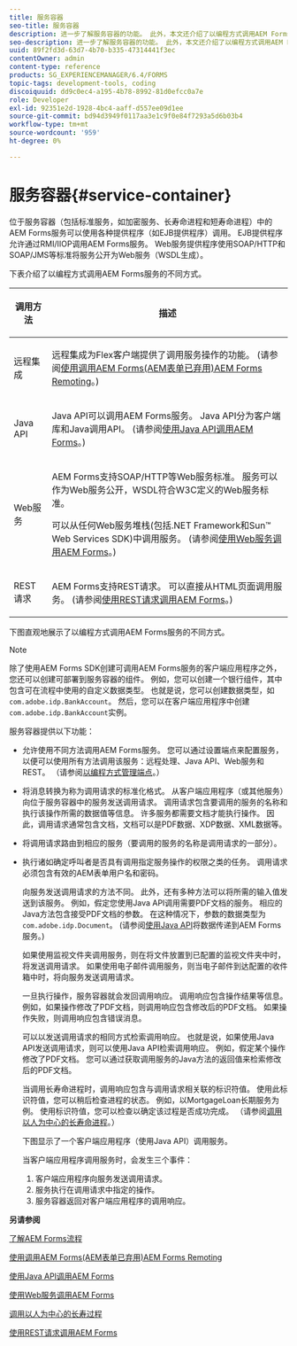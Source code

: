 ```yaml
---
title: 服务容器
seo-title: 服务容器
description: 进一步了解服务容器的功能。 此外，本文还介绍了以编程方式调用AEM Forms服务的不同方式。
seo-description: 进一步了解服务容器的功能。 此外，本文还介绍了以编程方式调用AEM Forms服务的不同方式。
uuid: 89f2fd3d-63d7-4b70-b335-47314441f3ec
contentOwner: admin
content-type: reference
products: SG_EXPERIENCEMANAGER/6.4/FORMS
topic-tags: development-tools, coding
discoiquuid: dd9c0ec4-a195-4b78-8992-81d0efcc0a7e
role: Developer
exl-id: 92351e2d-1928-4bc4-aaff-d557ee09d1ee
source-git-commit: bd94d3949f0117aa3e1c9f0e84f7293a5d6b03b4
workflow-type: tm+mt
source-wordcount: '959'
ht-degree: 0%

---
```


# 服务容器{#service-container}

位于服务容器（包括标准服务，如加密服务、长寿命进程和短寿命进程）中的AEM Forms服务可以使用各种提供程序（如EJB提供程序）调用。 EJB提供程序允许通过RMI/IIOP调用AEM Forms服务。 Web服务提供程序使用SOAP/HTTP和SOAP/JMS等标准将服务公开为Web服务（WSDL生成）。

下表介绍了以编程方式调用AEM Forms服务的不同方式。

<table>
 <thead>
  <tr>
   <th><p>调用方法</p></th> 
   <th><p>描述</p></th> 
  </tr> 
 </thead> 
 <tbody>
  <tr>
   <td><p>远程集成</p></td> 
   <td><p>远程集成为Flex客户端提供了调用服务操作的功能。 (请参阅<a href="/help/forms/developing/invoking-aem-forms-using-remoting.md#invoking-aem-forms-using-remoting">使用调用AEM Forms(AEM表单已弃用)AEM Forms Remoting</a>。)</p></td> 
  </tr> 
  <tr>
   <td><p>Java API</p></td> 
   <td><p>Java API可以调用AEM Forms服务。 Java API分为客户端库和Java调用API。 (请参阅<a href="/help/forms/developing/invoking-aem-forms-using-java.md#invoking-aem-forms-using-the-java-api">使用Java API调用AEM Forms</a>。)</p></td> 
  </tr> 
  <tr>
   <td><p>Web服务</p></td> 
   <td><p>AEM Forms支持SOAP/HTTP等Web服务标准。 服务可以作为Web服务公开，WSDL符合W3C定义的Web服务标准。</p><p>可以从任何Web服务堆栈(包括.NET Framework和Sun™ Web Services SDK)中调用服务。 (请参阅<a href="/help/forms/developing/invoking-aem-forms-using-web.md#invoking-aem-forms-using-web-services">使用Web服务调用AEM Forms</a>。)</p></td> 
  </tr> 
  <tr>
   <td><p>REST请求</p></td> 
   <td><p>AEM Forms支持REST请求。 可以直接从HTML页面调用服务。 (请参阅<a href="/help/forms/developing/invoking-aem-forms-using-rest.md#invoking-aem-forms-using-rest-requests">使用REST请求调用AEM Forms</a>。)</p></td> 
  </tr> 
 </tbody> 
</table>

下图直观地展示了以编程方式调用AEM Forms服务的不同方式。

>[!NOTE]
>
>除了使用AEM Forms SDK创建可调用AEM Forms服务的客户端应用程序之外，您还可以创建可部署到服务容器的组件。 例如，您可以创建一个银行组件，其中包含可在流程中使用的自定义数据类型。 也就是说，您可以创建数据类型，如`com.adobe.idp.BankAccount`。 然后，您可以在客户端应用程序中创建`com.adobe.idp.BankAccount`实例。

服务容器提供以下功能：

* 允许使用不同方法调用AEM Forms服务。 您可以通过设置端点来配置服务，以便可以使用所有方法调用该服务：远程处理、Java API、Web服务和REST。 （请参阅[以编程方式管理端点](/help/forms/developing/programmatically-endpoints.md#programmatically-managing-endpoints)。）
* 将消息转换为称为调用请求的标准化格式。 从客户端应用程序（或其他服务）向位于服务容器中的服务发送调用请求。 调用请求包含要调用的服务的名称和执行该操作所需的数据值等信息。 许多服务都需要文档才能执行操作。 因此，调用请求通常包含文档，文档可以是PDF数据、XDP数据、XML数据等。
* 将调用请求路由到相应的服务（要调用的服务的名称是调用请求的一部分）。
* 执行诸如确定呼叫者是否具有调用指定服务操作的权限之类的任务。 调用请求必须包含有效的AEM表单用户名和密码。

   向服务发送调用请求的方法不同。 此外，还有多种方法可以将所需的输入值发送到该服务。 例如，假定您使用Java API调用需要PDF文档的服务。 相应的Java方法包含接受PDF文档的参数。 在这种情况下，参数的数据类型为`com.adobe.idp.Document`。 (请参阅[使用Java API](/help/forms/developing/invoking-aem-forms-using-java.md#passing-data-to-aem-forms-services-using-the-java-api)将数据传递到AEM Forms服务。)

   如果使用监视文件夹调用服务，则在将文件放置到已配置的监视文件夹中时，将发送调用请求。 如果使用电子邮件调用服务，则当电子邮件到达配置的收件箱中时，将向服务发送调用请求。

   一旦执行操作，服务容器就会发回调用响应。 调用响应包含操作结果等信息。 例如，如果操作修改了PDF文档，则调用响应包含修改后的PDF文档。 如果操作失败，则调用响应包含错误消息。

   可以以发送调用请求的相同方式检索调用响应。 也就是说，如果使用Java API发送调用请求，则可以使用Java API检索调用响应。 例如，假定某个操作修改了PDF文档。 您可以通过获取调用服务的Java方法的返回值来检索修改后的PDF文档。

   当调用长寿命进程时，调用响应包含与调用请求相关联的标识符值。 使用此标识符值，您可以稍后检查进程的状态。 例如，以MortgageLoan长期服务为例。 使用标识符值，您可以检查以确定该过程是否成功完成。 （请参阅[调用以人为中心的长寿命进程](/help/forms/developing/invoking-human-centric-long-lived.md#invoking-human-centric-long-lived-processes)。）

   下图显示了一个客户端应用程序（使用Java API）调用服务。

   当客户端应用程序调用服务时，会发生三个事件：

   1. 客户端应用程序向服务发送调用请求。
   1. 服务执行在调用请求中指定的操作。
   1. 服务容器返回对客户端应用程序的调用响应。

**另请参阅**

[了解AEM Forms流程](/help/forms/developing/aem-forms-processes.md#understanding-aem-forms-processes)

[使用调用AEM Forms(AEM表单已弃用)AEM Forms Remoting](/help/forms/developing/invoking-aem-forms-using-remoting.md#invoking-aem-forms-using-remoting)

[使用Java API调用AEM Forms](/help/forms/developing/invoking-aem-forms-using-java.md#invoking-aem-forms-using-the-java-api)

[使用Web服务调用AEM Forms](/help/forms/developing/invoking-aem-forms-using-web.md#invoking-aem-forms-using-web-services)

[调用以人为中心的长寿过程](/help/forms/developing/invoking-human-centric-long-lived.md#invoking-human-centric-long-lived-processes)

[使用REST请求调用AEM Forms](/help/forms/developing/invoking-aem-forms-using-rest.md#invoking-aem-forms-using-rest-requests)
